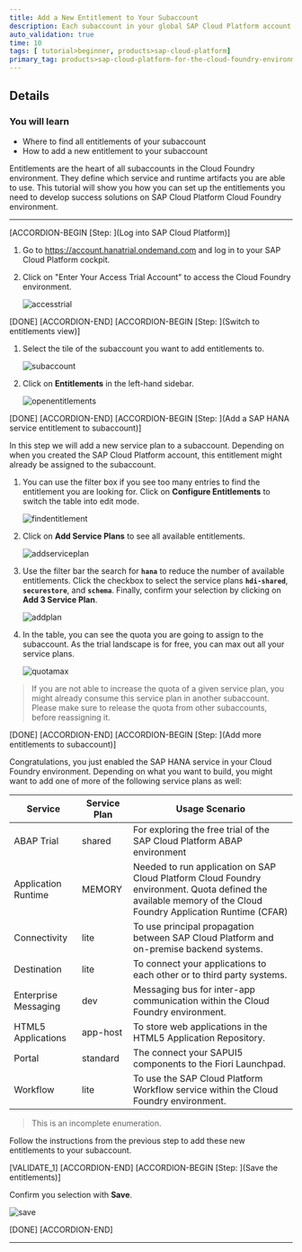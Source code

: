 ```yaml
---
title: Add a New Entitlement to Your Subaccount
description: Each subaccount in your global SAP Cloud Platform account is given a share of the resources through Entitlements. In this tutorial you will add additional entitlements (= resources) to your default subaccount.
auto_validation: true
time: 10
tags: [ tutorial>beginner, products>sap-cloud-platform]
primary_tag: products>sap-cloud-platform-for-the-cloud-foundry-environment
---
```



## Details
### You will learn
  - Where to find all entitlements of your subaccount
  - How to add a new entitlement to your subaccount

Entitlements are the heart of all subaccounts in the Cloud Foundry environment. They define which service and runtime artifacts you are able to use. This tutorial will show you how you can set up the entitlements you need to develop success solutions on SAP Cloud Platform Cloud Foundry environment.

---

[ACCORDION-BEGIN [Step: ](Log into SAP Cloud Platform)]

1. Go to <https://account.hanatrial.ondemand.com> and log in to your SAP Cloud Platform cockpit.

2. Click on "Enter Your Access Trial Account" to access the Cloud Foundry environment.

    ![accesstrial](accesstrial.png)

[DONE]
[ACCORDION-END]
[ACCORDION-BEGIN [Step: ](Switch to entitlements view)]

1. Select the tile of the subaccount you want to add entitlements to.

    ![subaccount](selectsubaccount.png)

2. Click on **Entitlements** in the left-hand sidebar.

    ![openentitlements](openentitlements.png)

[DONE]
[ACCORDION-END]
[ACCORDION-BEGIN [Step: ](Add a SAP HANA service entitlement to subaccount)]

In this step we will add a new service plan to a subaccount. Depending on when you created the SAP Cloud Platform account, this entitlement might already be assigned to the subaccount.

1. You can use the filter box if you see too many entries to find the entitlement you are looking for. Click on **Configure Entitlements** to switch the table into edit mode.

    ![findentitlement](findentitlement.png)

2. Click on **Add Service Plans** to see all available entitlements.

    ![addserviceplan](addserviceplan.png)

3. Use the filter bar the search for **`hana`** to reduce the number of available entitlements. Click the checkbox to select the service plans **`hdi-shared`**, **`securestore`**, and **`schema`**. Finally, confirm your selection by clicking on **Add 3 Service Plan**.

    ![addplan](addplan.png)

4. In the table, you can see the quota you are going to assign to the subaccount. As the trial landscape is for free, you can max out all your service plans.

    ![quotamax](quotamax.png)

> If you are not able to increase the quota of a given service plan, you might already consume this service plan in another subaccount. Please make sure to release the quota from other subaccounts, before reassigning it.


[DONE]
[ACCORDION-END]
[ACCORDION-BEGIN [Step: ](Add more entitlements to subaccount)]

Congratulations, you just enabled the SAP HANA service in your Cloud Foundry environment. Depending on what you want to build, you might want to add one of more of the following service plans as well:

| Service | Service Plan | Usage Scenario |
|----|----|----|
|ABAP Trial|shared | For exploring the free trial of the SAP Cloud Platform ABAP environment|
|Application Runtime|MEMORY|Needed to run application on SAP Cloud Platform Cloud Foundry environment. Quota defined the available memory of the Cloud Foundry Application Runtime (CFAR) |
|Connectivity|lite|To use principal propagation between SAP Cloud Platform and on-premise backend systems. |
|Destination|lite|To connect your applications to each other or to third party systems. |
|Enterprise Messaging|dev|Messaging bus for inter-app communication within the Cloud Foundry environment.|
|HTML5 Applications|app-host|To store web applications in the HTML5 Application Repository.|
|Portal|standard|The connect your SAPUI5 components to the Fiori Launchpad.|
|Workflow|lite|To use the SAP Cloud Platform Workflow service within the Cloud Foundry environment.|
> This is an incomplete enumeration.

Follow the instructions from the previous step to add these new entitlements to your subaccount.


[VALIDATE_1]
[ACCORDION-END]
[ACCORDION-BEGIN [Step: ](Save the entitlements)]

Confirm you selection with **Save**.

![save](save.png)


[DONE]
[ACCORDION-END]

---
